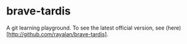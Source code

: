 # brave-tardis

A git learning playground. To see the latest official version, see (here)[http://github.com/rayalan/brave-tardis].

